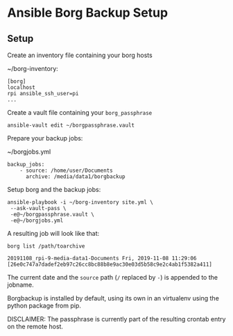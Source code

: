 # Ansible Borg Backup Setup

## Setup

Create an inventory file containing your borg hosts

~/borg-inventory:

```
[borg]
localhost
rpi ansible_ssh_user=pi
...
```

Create a vault file containing your `borg_passphrase`

```
ansible-vault edit ~/borgpassphrase.vault
```

Prepare your backup jobs:

~/borgjobs.yml

```
backup_jobs:
    - source: /home/user/Documents
      archive: /media/data1/borgbackup
```

Setup borg and the backup jobs:

```
ansible-playbook -i ~/borg-inventory site.yml \
 --ask-vault-pass \
 -e@~/borgpassphrase.vault \
 -e@~/borgjobs.yml
```

A resulting job will look like that:

```
borg list /path/toarchive

20191108_rpi-9-media-data1-Documents Fri, 2019-11-08 11:29:06 [26e0c747a7dadef2eb97c26cc8bc88b8e9ac30e03d5b58c9e2c4ab1f5382a411]
```

The current date and the  `source` path (`/` replaced by `-`) is appended to the jobname.

Borgbackup is installed by default, using  its own in an virtualenv using the python package from pip.

DISCLAIMER: The passphrase is currently part of the resulting crontab entry on the remote host.
